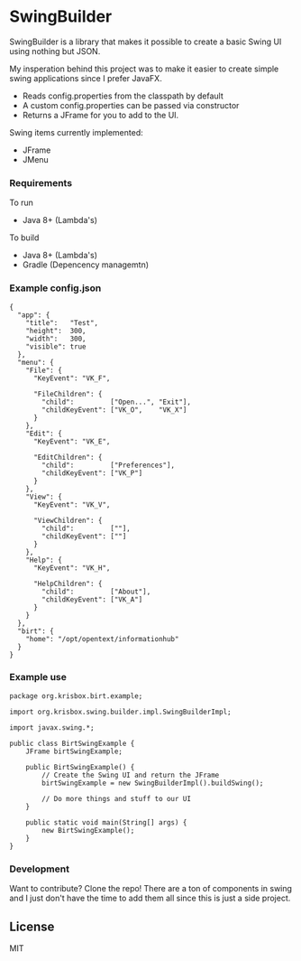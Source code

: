 # SwingBuilder

SwingBuilder is a library that makes it possible to create a basic Swing UI using nothing but JSON.

My insperation behind this project was to make it easier to create simple swing applications since I prefer JavaFX.


  - Reads config.properties from the classpath by default
  - A custom config.properties can be passed via constructor 
  - Returns a JFrame for you to add to the UI.

Swing items currently implemented:
  - JFrame
  - JMenu

### Requirements

To run
  - Java 8+ (Lambda's)

To build
  - Java 8+ (Lambda's)
  - Gradle  (Depencency managemtn)

### Example config.json
```$json
{
  "app": {
    "title":   "Test",
    "height":  300,
    "width":   300,
    "visible": true
  },
  "menu": {
    "File": {
      "KeyEvent": "VK_F",

      "FileChildren": {
        "child":         ["Open...", "Exit"],
        "childKeyEvent": ["VK_O",    "VK_X"]
      }
    },
    "Edit": {
      "KeyEvent": "VK_E",

      "EditChildren": {
        "child":         ["Preferences"],
        "childKeyEvent": ["VK_P"]
      }
    },
    "View": {
      "KeyEvent": "VK_V",

      "ViewChildren": {
        "child":         [""],
        "childKeyEvent": [""]
      }
    },
    "Help": {
      "KeyEvent": "VK_H",

      "HelpChildren": {
        "child":         ["About"],
        "childKeyEvent": ["VK_A"]
      }
    }
  },
  "birt": {
    "home": "/opt/opentext/informationhub"
  }
}
```

### Example use

```$java
package org.krisbox.birt.example;

import org.krisbox.swing.builder.impl.SwingBuilderImpl;

import javax.swing.*;

public class BirtSwingExample {
    JFrame birtSwingExample;

    public BirtSwingExample() {
        // Create the Swing UI and return the JFrame
        birtSwingExample = new SwingBuilderImpl().buildSwing();
        
        // Do more things and stuff to our UI
    }

    public static void main(String[] args) {
        new BirtSwingExample();
    }
}
```

### Development

Want to contribute?  Clone the repo!  There are a ton of components in swing and I just don't have the time to add them all since this is just a side project.

License
----

MIT
